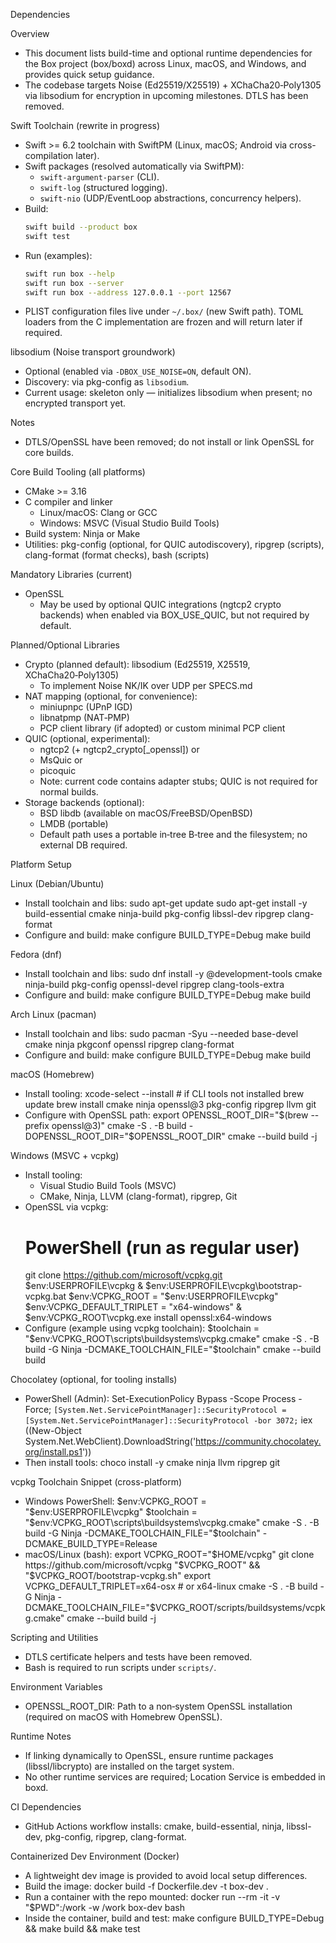 Dependencies

Overview
- This document lists build-time and optional runtime dependencies for the Box project (box/boxd) across Linux, macOS, and Windows, and provides quick setup guidance.
- The codebase targets Noise (Ed25519/X25519) + XChaCha20‑Poly1305 via libsodium for encryption in upcoming milestones. DTLS has been removed.

Swift Toolchain (rewrite in progress)
- Swift >= 6.2 toolchain with SwiftPM (Linux, macOS; Android via cross-compilation later).
- Swift packages (resolved automatically via SwiftPM):
  - `swift-argument-parser` (CLI).
  - `swift-log` (structured logging).
  - `swift-nio` (UDP/EventLoop abstractions, concurrency helpers).
- Build:
  ```bash
  swift build --product box
  swift test
  ```
- Run (examples):
  ```bash
  swift run box --help
  swift run box --server
  swift run box --address 127.0.0.1 --port 12567
  ```
- PLIST configuration files live under `~/.box/` (new Swift path). TOML loaders from the C implementation are frozen and will return later if required.

libsodium (Noise transport groundwork)
- Optional (enabled via `-DBOX_USE_NOISE=ON`, default ON).
- Discovery: via pkg-config as `libsodium`.
- Current usage: skeleton only — initializes libsodium when present; no encrypted transport yet.

Notes
- DTLS/OpenSSL have been removed; do not install or link OpenSSL for core builds.

Core Build Tooling (all platforms)
- CMake >= 3.16
- C compiler and linker
  - Linux/macOS: Clang or GCC
  - Windows: MSVC (Visual Studio Build Tools)
- Build system: Ninja or Make
- Utilities: pkg-config (optional, for QUIC autodiscovery), ripgrep (scripts), clang-format (format checks), bash (scripts)

Mandatory Libraries (current)
- OpenSSL
  - May be used by optional QUIC integrations (ngtcp2 crypto backends) when enabled via BOX_USE_QUIC, but not required by default.

Planned/Optional Libraries
- Crypto (planned default): libsodium (Ed25519, X25519, XChaCha20‑Poly1305)
  - To implement Noise NK/IK over UDP per SPECS.md
- NAT mapping (optional, for convenience):
  - miniupnpc (UPnP IGD)
  - libnatpmp (NAT‑PMP)
  - PCP client library (if adopted) or custom minimal PCP client
- QUIC (optional, experimental):
  - ngtcp2 (+ ngtcp2_crypto[_openssl]) or
  - MsQuic or
  - picoquic
  - Note: current code contains adapter stubs; QUIC is not required for normal builds.
- Storage backends (optional):
  - BSD libdb (available on macOS/FreeBSD/OpenBSD)
  - LMDB (portable)
  - Default path uses a portable in‑tree B‑tree and the filesystem; no external DB required.

Platform Setup

Linux (Debian/Ubuntu)
- Install toolchain and libs:
  sudo apt-get update
  sudo apt-get install -y build-essential cmake ninja-build pkg-config libssl-dev ripgrep clang-format
- Configure and build:
  make configure BUILD_TYPE=Debug
  make build

Fedora (dnf)
- Install toolchain and libs:
  sudo dnf install -y @development-tools cmake ninja-build pkg-config openssl-devel ripgrep clang-tools-extra
- Configure and build:
  make configure BUILD_TYPE=Debug
  make build

Arch Linux (pacman)
- Install toolchain and libs:
  sudo pacman -Syu --needed base-devel cmake ninja pkgconf openssl ripgrep clang-format
- Configure and build:
  make configure BUILD_TYPE=Debug
  make build

macOS (Homebrew)
- Install tooling:
  xcode-select --install  # if CLI tools not installed
  brew update
  brew install cmake ninja openssl@3 pkg-config ripgrep llvm git
- Configure with OpenSSL path:
  export OPENSSL_ROOT_DIR="$(brew --prefix openssl@3)"
  cmake -S . -B build -DOPENSSL_ROOT_DIR="$OPENSSL_ROOT_DIR"
  cmake --build build -j

Windows (MSVC + vcpkg)
- Install tooling:
  - Visual Studio Build Tools (MSVC)
  - CMake, Ninja, LLVM (clang-format), ripgrep, Git
- OpenSSL via vcpkg:
  # PowerShell (run as regular user)
  git clone https://github.com/microsoft/vcpkg.git $env:USERPROFILE\vcpkg
  & $env:USERPROFILE\vcpkg\bootstrap-vcpkg.bat
  $env:VCPKG_ROOT = "$env:USERPROFILE\vcpkg"
  $env:VCPKG_DEFAULT_TRIPLET = "x64-windows"
  & $env:VCPKG_ROOT\vcpkg.exe install openssl:x64-windows
- Configure (example using vcpkg toolchain):
  $toolchain = "$env:VCPKG_ROOT\scripts\buildsystems\vcpkg.cmake"
  cmake -S . -B build -G Ninja -DCMAKE_TOOLCHAIN_FILE="$toolchain"
  cmake --build build

Chocolatey (optional, for tooling installs)
- PowerShell (Admin):
  Set-ExecutionPolicy Bypass -Scope Process -Force; `
    [System.Net.ServicePointManager]::SecurityProtocol = [System.Net.ServicePointManager]::SecurityProtocol -bor 3072; `
    iex ((New-Object System.Net.WebClient).DownloadString('https://community.chocolatey.org/install.ps1'))
- Then install tools:
  choco install -y cmake ninja llvm ripgrep git

vcpkg Toolchain Snippet (cross-platform)
- Windows PowerShell:
  $env:VCPKG_ROOT = "$env:USERPROFILE\vcpkg"
  $toolchain = "$env:VCPKG_ROOT\scripts\buildsystems\vcpkg.cmake"
  cmake -S . -B build -G Ninja -DCMAKE_TOOLCHAIN_FILE="$toolchain" -DCMAKE_BUILD_TYPE=Release
- macOS/Linux (bash):
  export VCPKG_ROOT="$HOME/vcpkg"
  git clone https://github.com/microsoft/vcpkg "$VCPKG_ROOT" && "$VCPKG_ROOT/bootstrap-vcpkg.sh"
  export VCPKG_DEFAULT_TRIPLET=x64-osx   # or x64-linux
  cmake -S . -B build -G Ninja -DCMAKE_TOOLCHAIN_FILE="$VCPKG_ROOT/scripts/buildsystems/vcpkg.cmake"
  cmake --build build -j

Scripting and Utilities
- DTLS certificate helpers and tests have been removed.
- Bash is required to run scripts under `scripts/`.

Environment Variables
- OPENSSL_ROOT_DIR: Path to a non‑system OpenSSL installation (required on macOS with Homebrew OpenSSL).

Runtime Notes
- If linking dynamically to OpenSSL, ensure runtime packages (libssl/libcrypto) are installed on the target system.
- No other runtime services are required; Location Service is embedded in boxd.

CI Dependencies
- GitHub Actions workflow installs: cmake, build-essential, ninja, libssl-dev, pkg-config, ripgrep, clang-format.

Containerized Dev Environment (Docker)
- A lightweight dev image is provided to avoid local setup differences.
- Build the image:
  docker build -f Dockerfile.dev -t box-dev .
- Run a container with the repo mounted:
  docker run --rm -it -v "$PWD":/work -w /work box-dev bash
- Inside the container, build and test:
  make configure BUILD_TYPE=Debug && make build && make test

